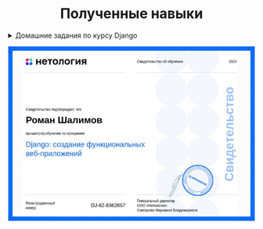  <h1 align="center">Полученные навыки</h1>


<details>
  <summary>Домашние задания по курсу Django</summary>
  <ol>
    <li><a href="https://github.com/romanshalimov/study_netology_django/tree/main/first_project">Работа с проектом и приложением</a></li>
    <li><a href="https://github.com/romanshalimov/study_netology_django/tree/main/requests_templates">Рецепты</a></li>
    <li><a href="https://github.com/romanshalimov/study_netology_django/tree/main/databases_1">Выгрузка каталога товаров из csv-файла с сохранением всех позиций в базе данных.</a></li>
    <li><a href="https://github.com/romanshalimov/study_netology_django/tree/main/databases_2/m2m-relations">Работа с ORM. Миграции.</a></li>  
    <li><a href="https://github.com/romanshalimov/study_netology_django/tree/main/databases_2/orm_migrations_s">Работа с ORM. Связь многие ко многим</a></li>
    <li><a href="https://github.com/romanshalimov/study_netology_django/tree/main/django_REST_framework">Некоторые действия из CRUD, используя Django Rest Framework.</a></li>
    <li><a href="https://github.com/romanshalimov/study_netology_django/tree/main/CRUD_DRF">CRUD-логика для продуктов и складов, используя Django Rest Framework.</a></li>
    <li><a href="https://github.com/romanshalimov/study_netology_django/tree/main/permissions">Backend для приложения с объявлениями.</a></li>
    <li><a href="https://github.com/romanshalimov/study_netology_django/tree/main/django-testingk">Тестирование Django-приложения с использованием Pytest.</a></li>
  </ol>
</details>

![Удостоверение о повышении квалификации](https://github.com/romanshalimov/study_netology_django/blob/main/certificate_of_professional_development.png)
